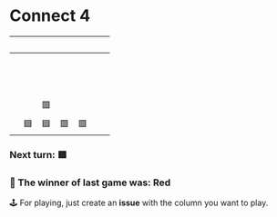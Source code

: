 # Connect 4

| ‍  | ‍  | ‍  | ‍  | ‍  | ‍  | ‍  |
| - | - | - | - | - | - | - |
| ‍  | ‍  | ‍  | ‍  | ‍  | ‍  | ‍  |
| ‍  | ‍  | ‍  | ‍  | ‍  | ‍  | ‍  |
| ‍  | ‍  | ‍  | ‍  | ‍  | ‍  | ‍  |
| ‍  | ‍  | 🟥 | ‍  | ‍  | ‍  | ‍  |
| ‍  | 🟦 | 🟦 | 🟥 | 🟥 | ‍  | ‍  |
### Next turn: 🟥
### 🎉 The winner of last game was: Red


🕹️ For playing, just create an **issue** with the column you want to play.
